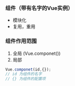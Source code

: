 ### 组件（带有名字的Vue实例）

- 模块化
- 复用，重用

### 组件作用范围

1. 全局 (Vue.componet())
2. 局部

```js
Vue.componet(id,{});
// id 为组件的名字
// {} 为组件的配置项
```

